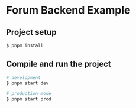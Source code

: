 # Forum Backend Example

## Project setup

```bash
$ pnpm install
```

## Compile and run the project

```bash
# development
$ pnpm start dev

# production mode
$ pnpm start prod
```
